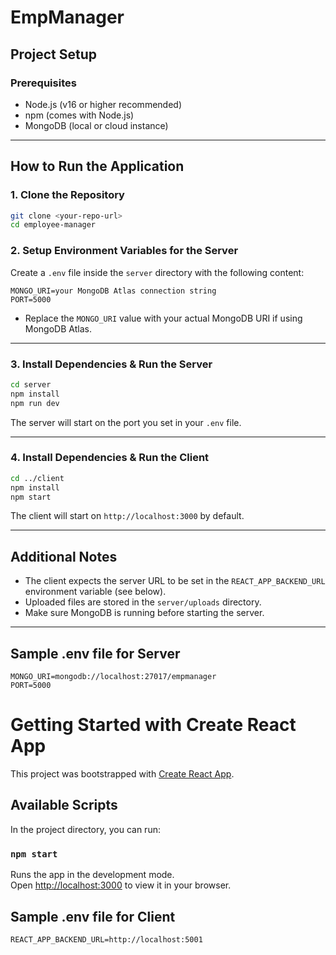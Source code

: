 # EmpManager

## Project Setup

### Prerequisites
- Node.js (v16 or higher recommended)
- npm (comes with Node.js)
- MongoDB (local or cloud instance)

---

## How to Run the Application

### 1. Clone the Repository
```bash
git clone <your-repo-url>
cd employee-manager
```

### 2. Setup Environment Variables for the Server
Create a `.env` file inside the `server` directory with the following content:

```env
MONGO_URI=your MongoDB Atlas connection string
PORT=5000
```

- Replace the `MONGO_URI` value with your actual MongoDB URI if using MongoDB Atlas.

---

### 3. Install Dependencies & Run the Server
```bash
cd server
npm install
npm run dev
```
The server will start on the port you set in your `.env` file.

---

### 4. Install Dependencies & Run the Client
```bash
cd ../client
npm install
npm start
```
The client will start on `http://localhost:3000` by default.

---

## Additional Notes
- The client expects the server URL to be set in the `REACT_APP_BACKEND_URL` environment variable (see below).
- Uploaded files are stored in the `server/uploads` directory.
- Make sure MongoDB is running before starting the server.

---

## Sample .env file for Server
```env
MONGO_URI=mongodb://localhost:27017/empmanager
PORT=5000
```


# Getting Started with Create React App

This project was bootstrapped with [Create React App](https://github.com/facebook/create-react-app).

## Available Scripts

In the project directory, you can run:

### `npm start`

Runs the app in the development mode.\
Open [http://localhost:3000](http://localhost:3000) to view it in your browser.

## Sample .env file for Client
```env
REACT_APP_BACKEND_URL=http://localhost:5001
```

